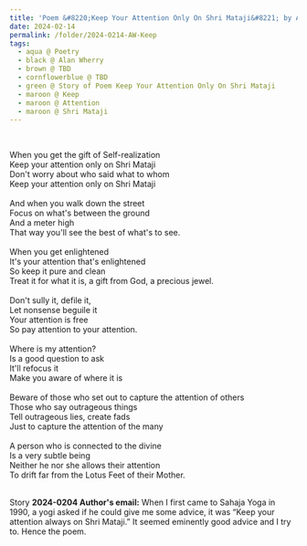 ```yaml
---
title: 'Poem &#8220;Keep Your Attention Only On Shri Mataji&#8221; by Alan Wherry'
date: 2024-02-14
permalink: /folder/2024-0214-AW-Keep
tags:
  - aqua @ Poetry
  - black @ Alan Wherry
  - brown @ TBD
  - cornflowerblue @ TBD
  - green @ Story of Poem Keep Your Attention Only On Shri Mataji
  - maroon @ Keep
  - maroon @ Attention
  - maroon @ Shri Mataji
---
```


<br>

<p>
When you get the gift of Self-realization<br>
Keep your attention only on Shri Mataji<br>
Don't worry about who said what to whom<br>
Keep your attention only on Shri Mataji<br>
<br>
And when you walk down the street<br>
Focus on what's between the ground<br>
And a meter high<br>
That way you'll see the best of what's to see.<br>
<br>
When you get enlightened<br>
It's your attention that's enlightened<br>
So keep it pure and clean<br>
Treat it for what it is, a gift from God, a precious jewel.<br>
<br>
Don't sully it, defile it,<br>
Let nonsense beguile it<br>
Your attention is free<br>
So pay attention to your attention.<br>
<br>
Where is my attention?<br>
Is a good question to ask<br>
It'll refocus it<br>
Make you aware of where it is<br>
<br>
Beware of those who set out to capture the attention of others<br>
Those who say outrageous things<br>
Tell outrageous lies, create fads<br>
Just to capture the attention of the many<br>
<br>
A person who is connected to the divine<br>
Is a very subtle being<br>
Neither he nor she allows their attention<br>
To drift far from the Lotus Feet of their Mother.<br>
</p>

<br>

<wave-list>
<list-title color="DarkSeaGreen" width="40">Story</list-title>
  <list-item color="BlanchedAlmond"  width="280"><b>2024-0204 Author's email:</b> When I first came to Sahaja Yoga in 1990, a yogi asked if he could give me some advice, it was “Keep your attention always on Shri Mataji.” It seemed eminently good advice and I try to. Hence the poem.</list-item>
</wave-list>